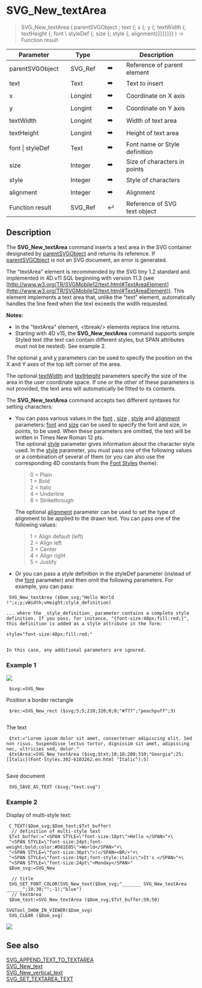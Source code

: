<!-- svgReference := SVG_New_textArea ( svgObject ; text ; x ; y ; width ; height ; Font_Name ; Font_Size ; fontStyles ; fontAlignment )
 -> svgObject (Text)
 -> text (Text) - String to write
 -> x (Real) - X position
 -> y (Real) - Y position
 -> width (Real)
 -> height (Real)
 -> Font_Name (Text) - Default is Time New Roman
 -> Font_Size (Long Integer) - Default is 12 pt
 -> fontStyles (Long Integer) - Default is standard
 -> fontAlignment (Long Integer) - Default is start (Left)
 <- svgReference (Text)-->
# SVG_New_textArea

> SVG_New_textArea ( parentSVGObject ; text {; x {; y {; textWidth {; textHeight {; font \ styleDef {; size {; style {; alignment}}}}}}}} ) -> Function result

| Parameter |     | Type |     |     |     | Description |     |
| --- | --- | --- | --- | --- | --- | --- | --- |
| parentSVGObject |     | SVG_Ref |     | ➡️ |     | Reference of parent element |     |
| text |     | Text |     | ➡️ |     | Text to insert |     |
| x   |     | Longint |     | ➡️ |     | Coordinate on X axis |     |
| y   |     | Longint |     | ➡️ |     | Coordinate on Y axis |     |
| textWidth |     | Longint |     | ➡️ |     | Width of text area |     |
| textHeight |     | Longint |     | ➡️ |     | Height of text area |     |
| font \| styleDef |     | Text |     | ➡️ |     | Font name or Style definition |     |
| size |     | Integer |     | ➡️ |     | Size of characters in points |     |
| style |     | Integer |     | ➡️ |     | Style of characters |     |
| alignment |     | Integer |     | ➡️ |     | Alignment |     |
| Function result |     | SVG_Ref |     | ↩️ |     | Reference of SVG text object |     |

## Description

The **SVG_New_textArea** command inserts a text area in the SVG container designated by [parentSVGObject](# "Reference of parent element") and returns its reference. If [parentSVGObject](# "Reference of parent element") is not an SVG document, an error is generated.

The "textArea" element is recommended by the SVG tiny 1.2 standard and implemented in 4D v11 SQL beginning with version 11.3 (see [http://www.w3.org/TR/SVGMobile12/text.html#TextAreaElement](http://www.w3.org/TR/SVGMobile12/text.html#TextAreaElement)). This element implements a text area that, unlike the "text" element, automatically handles the line feed when the text exceeds the width requested.

**Notes:**

* In the "textArea" element, &lt;tbreak/&gt; elements replace line returns.
* Starting with 4D v15, the **SVG_New_textArea** command supports simple Styled text (the text can contain different styles, but SPAN attributes must not be nested). See example 2.

The optional [x](# "Coordinate on X axis") and [y](# "Coordinate on Y axis") parameters can be used to specify the position on the X and Y axes of the top left corner of the area.

The optional [textWidth](# "Width of text area") and [textHeight](# "Height of text area") parameters specify the size of the area in the user coordinate space. If one or the other of these parameters is not provided, the text area will automatically be fitted to its contents.

The **SVG_New_textArea** command accepts two different syntaxes for setting characters:

* You can pass various values in the [font](# "Font name or Style definition") , [size](# "Size of characters in points") , [style](# "Style of characters") and [alignment](# "Alignment") parameters: [font](# "Font name or Style definition") and [size](# "Size of characters in points") can be used to specify the font and size, in points, to be used. When these parameters are omitted, the text will be written in Times New Roman 12 pts.  
    The optional [style](# "Style of characters") parameter gives information about the character style used. In the [style](# "Style of characters") parameter, you must pass one of the following values or a combination of several of them (or you can also use the corresponding 4D constants from the [Font Styles](https://doc.4d.com/4Dv19/4D/19.5/Font-Styles.302-6103262.en.html) theme):  

    > 0 = Plain  
    > 1 = Bold  
    > 2 = Italic  
    > 4 = Underline  
    > 8 = Strikethrough

    The optional [alignment](# "Alignment") parameter can be used to set the type of alignment to be applied to the drawn text. You can pass one of the following values:  

    > 1 = Align default (left)  
    > 2 = Align left  
    > 3 = Center  
    > 4 = Align right  
    > 5 = Justify

* Or you can pass a style definition in the styleDef parameter (instead of the [font](# "Font name or Style definition") parameter) and then omit the following parameters. For example, you can pass:  

```4d
 SVG_New_textArea ($Dom_svg;"Hello World !";x;y;vWidth;vHeight;style_definition)
```

    ... where the _style_definition_ parameter contains a complete style definition. If you pass, for instance, "{font-size:48px;fill:red;}", this definition is added as a style attribute in the form:  
    
    style="font-size:48px;fill:red;"
    
      
    In this case, any additional parameters are ignored.

### Example 1  

![](https://doc.4d.com/4Dv19/picture/196247/pict196247.en.png)

```4d
 $svg:=SVG_New   
```

Position a border rectangle  

```4d
 $rec:=SVG_New_rect ($svg;5;5;210;320;0;0;"#777";"peachpuff";3)  
  
```

The text  

```4d
 $txt:="Lorem ipsum dolor sit amet, consectetuer adipiscing elit. Sed non risus. Suspendisse lectus tortor, dignissim sit amet, adipiscing nec, ultricies sed, dolor."  
 $txtArea:=SVG_New_textArea ($svg;$txt;10;10;200;310;"Georgia";25;[Italic](Font-Styles.302-6103262.en.html "Italic");5)  
  
```

Save document  

```4d
 SVG_SAVE_AS_TEXT ($svg;"test.svg")

```

### Example 2  

Display of multi-style text:

```4d
 C_TEXT($Dom_svg;$Dom_text;$Txt_buffer)  
  // definition of multi-style text  
 $Txt_buffer:="<SPAN STYLE=\"font-size:18pt\">Hello </SPAN>"+\  
 "<SPAN STYLE=\"font-size:24pt;font-weight:bold;color:#D81E05\">World</SPAN>"+\  
 "<SPAN STYLE=\"font-size:36pt\">!</SPAN><BR/>"+\  
 "<SPAN STYLE=\"font-size:19pt;font-style:italic\">It's </SPAN>"+\  
 "<SPAN STYLE=\"font-size:24pt\">Monday</SPAN>"  
 $Dom_svg:=SVG_New   
   
  // title  
 SVG_SET_FONT_COLOR(SVG_New_text($Dom_svg;"_______ SVG_New_textArea ______";10;30;"";-1);"blue")  
  // textArea  
 $Dom_text:=SVG_New_textArea ($Dom_svg;$Txt_buffer;50;50)  
   
SVGTool_SHOW_IN_VIEWER($Dom_svg)  
 SVG_CLEAR ($Dom_svg)
```

![](https://doc.4d.com/4Dv19/picture/2628819/pict2628819.en.png)

## See also

[SVG_APPEND_TEXT_TO_TEXTAREA](SVG_APPEND_TEXT_TO_TEXTAREA.md)  
[SVG_New_text](SVG_New_text.md)  
[SVG_New_vertical_text](SVG_New_vertical_text.md)  
[SVG_SET_TEXTAREA_TEXT](SVG_SET_TEXTAREA_TEXT.md)
